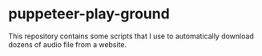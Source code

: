 # puppeteer-play-ground
This repository contains some scripts that I use to automatically download dozens of audio file from a website.
